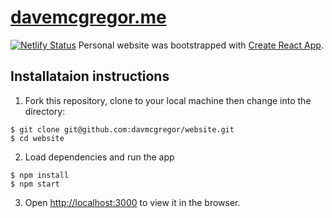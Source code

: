 # [davemcgregor.me](http://www.davemcgregor.me)
[![Netlify Status](https://api.netlify.com/api/v1/badges/03ba2642-bb49-452d-9ecf-3efe256b3d1c/deploy-status)](https://app.netlify.com/sites/epic-hamilton-33c224/deploys)
Personal website was bootstrapped with [Create React App](https://github.com/facebook/create-react-app).

## Installataion instructions

1. Fork this repository, clone to your local machine then change into the directory:
```
$ git clone git@github.com:davmcgregor/website.git
$ cd website
```
2. Load dependencies and run the app 
```
$ npm install
$ npm start
```
3. Open [http://localhost:3000](http://localhost:3000) to view it in the browser.